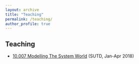 ```yaml
---
layout: archive
title: "Teaching"
permalink: /teaching/
author_profile: true
---
```


## Teaching

* [10.007 Modelling The System World](https://academics.sutd.edu.sg/science-math/courses/10007-modelling-systems-world) (SUTD, Jan-Apr 2018)
